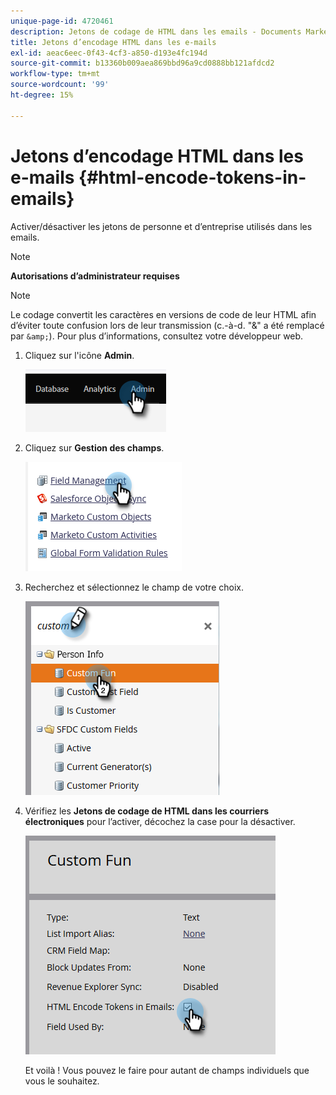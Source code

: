 ```yaml
---
unique-page-id: 4720461
description: Jetons de codage de HTML dans les emails - Documents Marketo - Documentation du produit
title: Jetons d’encodage HTML dans les e-mails
exl-id: aeac6eec-0f43-4cf3-a850-d193e4fc194d
source-git-commit: b13360b009aea869bbd96a9cd0888bb121afdcd2
workflow-type: tm+mt
source-wordcount: '99'
ht-degree: 15%

---
```


# Jetons d’encodage HTML dans les e-mails {#html-encode-tokens-in-emails}

Activer/désactiver les jetons de personne et d’entreprise utilisés dans les emails.

>[!NOTE]
>
>**Autorisations d’administrateur requises**

>[!NOTE]
>
>Le codage convertit les caractères en versions de code de leur HTML afin d’éviter toute confusion lors de leur transmission (c.-à-d. &quot;&amp;&quot; a été remplacé par `&amp;`). Pour plus d’informations, consultez votre développeur web.

1. Cliquez sur l&#39;icône **Admin**.

   ![](assets/html-encode-tokens-in-emails-1.png)

1. Cliquez sur **Gestion des champs**.

   ![](assets/html-encode-tokens-in-emails-2.png)

1. Recherchez et sélectionnez le champ de votre choix.

   ![](assets/html-encode-tokens-in-emails-3.png)

1. Vérifiez les **Jetons de codage de HTML dans les courriers électroniques** pour l’activer, décochez la case pour la désactiver.

   ![](assets/html-encode-tokens-in-emails-4.png)

   Et voilà ! Vous pouvez le faire pour autant de champs individuels que vous le souhaitez.
